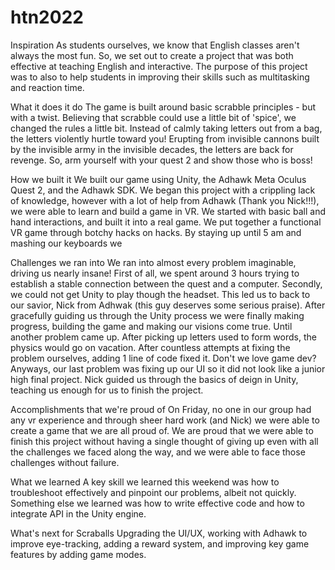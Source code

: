 # htn2022

Inspiration
As students ourselves, we know that English classes aren't always the most fun. So, we set out to create a project that was both effective at teaching English and interactive. The purpose of this project was to also to help students in improving their skills such as multitasking and reaction time.

What it does it do
The game is built around basic scrabble principles - but with a twist. Believing that scrabble could use a little bit of 'spice', we changed the rules a little bit. Instead of calmly taking letters out from a bag, the letters violently hurtle toward you! Erupting from invisible cannons built by the invisible army in the invisible decades, the letters are back for revenge. So, arm yourself with your quest 2 and show those who is boss!

How we built it
We built our game using Unity, the Adhawk Meta Oculus Quest 2, and the Adhawk SDK. We began this project with a crippling lack of knowledge, however with a lot of help from Adhawk (Thank you Nick!!!), we were able to learn and build a game in VR. We started with basic ball and hand interactions, and built it into a real game. We put together a functional VR game through botchy hacks on hacks. By staying up until 5 am and mashing our keyboards we

Challenges we ran into
We ran into almost every problem imaginable, driving us nearly insane! First of all, we spent around 3 hours trying to establish a stable connection between the quest and a computer. Secondly, we could not get Unity to play though the headset. This led us to back to our savior, Nick from Adhwak (this guy deserves some serious praise). After gracefully guiding us through the Unity process we were finally making progress, building the game and making our visions come true. Until another problem came up. After picking up letters used to form words, the physics would go on vacation. After countless attempts at fixing the problem ourselves, adding 1 line of code fixed it. Don't we love game dev? Anyways, our last problem was fixing up our UI so it did not look like a junior high final project. Nick guided us through the basics of deign in Unity, teaching us enough for us to finish the project.

Accomplishments that we're proud of
On Friday, no one in our group had any vr experience and through sheer hard work (and Nick) we were able to create a game that we are all proud of. We are proud that we were able to finish this project without having a single thought of giving up even with all the challenges we faced along the way, and we were able to face those challenges without failure.

What we learned
A key skill we learned this weekend was how to troubleshoot effectively and pinpoint our problems, albeit not quickly. Something else we learned was how to write effective code and how to integrate API in the Unity engine.

What's next for Scraballs
Upgrading the UI/UX, working with Adhawk to improve eye-tracking, adding a reward system, and improving key game features by adding game modes.

